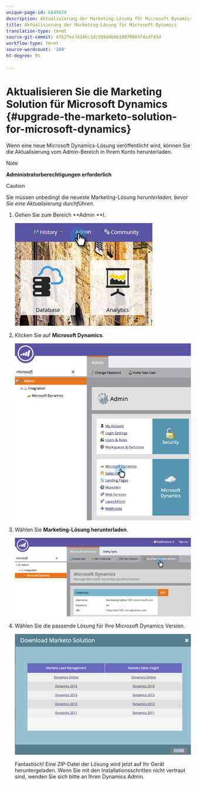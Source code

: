 ```yaml
---
unique-page-id: 6849029
description: Aktualisierung der Marketing-Lösung für Microsoft Dynamics - Marketing Docs - Produktdokumentation
title: Aktualisierung der Marketing-Lösung für Microsoft Dynamics
translation-type: tm+mt
source-git-commit: 47b2fee7d146c3dc558d4bbb10070683f4cdfd3d
workflow-type: tm+mt
source-wordcount: '109'
ht-degree: 0%

---
```



# Aktualisieren Sie die Marketing Solution für Microsoft Dynamics {#upgrade-the-marketo-solution-for-microsoft-dynamics}

Wenn eine neue Microsoft Dynamics-Lösung veröffentlicht wird, können Sie die Aktualisierung vom Admin-Bereich in Ihrem Konto herunterladen.

>[!NOTE]
>
>**Administratorberechtigungen erforderlich**

>[!CAUTION]
>
>Sie müssen unbedingt die neueste Marketing-Lösung *herunterladen, bevor Sie eine Aktualisierung durchführen.*

1. Gehen Sie zum Bereich **Admin **I.

   ![](assets/admin.png)

1. Klicken Sie auf **Microsoft Dynamics**.

   ![](assets/image2015-3-16-10-3a51-3a25.png)

1. Wählen Sie **Marketing-Lösung herunterladen**.

   ![](assets/image2015-3-16-10-3a52-3a1.png)

1. Wählen Sie die passende Lösung für Ihre Microsoft Dynamics Version.

   ![](assets/msd-online.png)

   Fantastisch! Eine ZIP-Datei der Lösung wird jetzt auf Ihr Gerät heruntergeladen. Wenn Sie mit den Installationsschritten nicht vertraut sind, wenden Sie sich bitte an Ihren Dynamics Admin.

